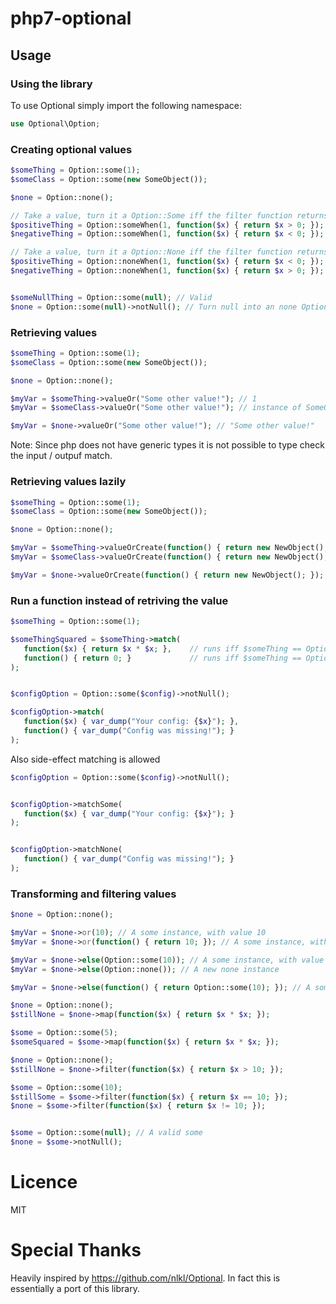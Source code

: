 # php7-optional

## Usage

### Using the library

To use Optional simply import the following namespace:

```php
use Optional\Option;
```

### Creating optional values


```php
$someThing = Option::some(1);
$someClass = Option::some(new SomeObject());

$none = Option::none();

// Take a value, turn it a Option::Some iff the filter function returns true
$positiveThing = Option::someWhen(1, function($x) { return $x > 0; });
$negativeThing = Option::someWhen(1, function($x) { return $x < 0; });

// Take a value, turn it a Option::None iff the filter function returns true
$positiveThing = Option::noneWhen(1, function($x) { return $x < 0; });
$negativeThing = Option::noneWhen(1, function($x) { return $x > 0; });


$someNullThing = Option::some(null); // Valid
$none = Option::some(null)->notNull(); // Turn null into an none Option
```

### Retrieving values

```php
$someThing = Option::some(1);
$someClass = Option::some(new SomeObject());

$none = Option::none();

$myVar = $someThing->valueOr("Some other value!"); // 1
$myVar = $someClass->valueOr("Some other value!"); // instance of SomeObject

$myVar = $none->valueOr("Some other value!"); // "Some other value!"
```

Note: Since php does not have generic types it is not possible to type check the input / outpuf match.

### Retrieving values lazily

```php
$someThing = Option::some(1);
$someClass = Option::some(new SomeObject());

$none = Option::none();

$myVar = $someThing->valueOrCreate(function() { return new NewObject(); }); // 1
$myVar = $someClass->valueOrCreate(function() { return new NewObject(); }); // instance of SomeObject

$myVar = $none->valueOrCreate(function() { return new NewObject(); }); // instance of NewObject
```


### Run a function instead of retriving the value

```php
$someThing = Option::some(1);

$someThingSquared = $someThing->match(
   function($x) { return $x * $x; },    // runs iff $someThing == Option::some
   function() { return 0; }             // runs iff $someThing == Option::none
);


$configOption = Option::some($config)->notNull();

$configOption->match(
   function($x) { var_dump("Your config: {$x}"); },
   function() { var_dump("Config was missing!"); }
);
```

Also side-effect matching is allowed

```php
$configOption = Option::some($config)->notNull();


$configOption->matchSome(
   function($x) { var_dump("Your config: {$x}"); }
);


$configOption->matchNone(
   function() { var_dump("Config was missing!"); }
);
```

### Transforming and filtering values

```php
$none = Option::none();

$myVar = $none->or(10); // A some instance, with value 10
$myVar = $none->or(function() { return 10; }); // A some instance, with value 10, but lazy

$myVar = $none->else(Option::some(10)); // A some instance, with value 10
$myVar = $none->else(Option::none()); // A new none instance

$myVar = $none->else(function() { return Option::some(10); }); // A some instance, with value 10, but lazy
```

```php
$none = Option::none();
$stillNone = $none->map(function($x) { return $x * $x; });

$some = Option::some(5);
$someSquared = $some->map(function($x) { return $x * $x; });
```

```php
$none = Option::none();
$stillNone = $none->filter(function($x) { return $x > 10; });

$some = Option::some(10);
$stillSome = $some->filter(function($x) { return $x == 10; });
$none = $some->filter(function($x) { return $x != 10; });


$some = Option::some(null); // A valid some
$none = $some->notNull();
```


# Licence
 MIT


# Special Thanks
Heavily inspired by https://github.com/nlkl/Optional. In fact this is essentially a port of this library.
